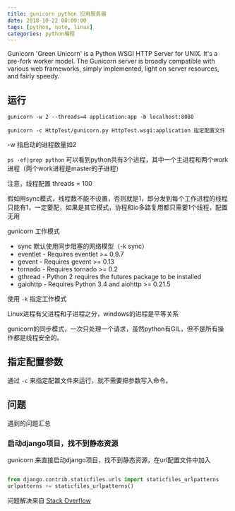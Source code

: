 ```yaml
---
title: gunicorn python 应用服务器
date: 2018-10-22 00:00:00
tags: [python, note, linux]
categories: python编程
---
```


Gunicorn 'Green Unicorn' is a Python WSGI HTTP Server for UNIX. It's a pre-fork worker model. The Gunicorn server is broadly compatible with various web frameworks, simply implemented, light on server resources, and fairly speedy.

<!-- more -->

## 运行

    gunicorn -w 2 --threads=4 application:app -b localhost:8080

    gunicorn -c HttpTest/gunicorn.py HttpTest.wsgi:application 指定配置文件

-w 指启动的进程数量如2

`ps -ef|grep python` 可以看到python共有3个进程，其中一个主进程和两个work进程（两个work进程是master的子进程）

注意，线程配置
threads = 100 

假如用sync模式，线程数不能不设置，否则就是1，即分发到每个工作进程的线程只能有1，一定要配，如果是其它模式，协程和io多路复用都只需要1个线程，配置无用

gunicorn 工作模式

- sync 默认使用同步阻塞的网络模型（-k sync）
- eventlet - Requires eventlet >= 0.9.7
- gevent - Requires gevent >= 0.13
- tornado - Requires tornado >= 0.2
- gthread - Python 2 requires the futures package to be installed
- gaiohttp - Requires Python 3.4 and aiohttp >= 0.21.5

使用 `-k` 指定工作模式

Linux进程有父进程和子进程之分，windows的进程是平等关系

gunicorn的同步模式，一次只处理一个请求，虽然python有GIL，但不是所有操作都是线程安全的。

## 指定配置参数

通过 `-c` 来指定配置文件来运行，就不需要把参数写入命令。

## 问题

遇到的问题汇总

### 启动django项目，找不到静态资源

gunicorn 来直接启动django项目，找不到静态资源，在url配置文件中加入

```python

from django.contrib.staticfiles.urls import staticfiles_urlpatterns
urlpatterns += staticfiles_urlpatterns()

```

问题解决来自 [Stack Overflow](https://stackoverflow.com/questions/12800862/how-to-make-django-serve-static-files-with-gunicorn)